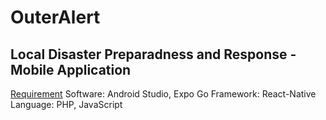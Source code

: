 # OuterAlert
Local Disaster Preparadness and Response - Mobile Application
--------------------------------------------------------------

<u>Requirement</u>
Software: Android Studio, Expo Go
Framework: React-Native
Language: PHP, JavaScript

